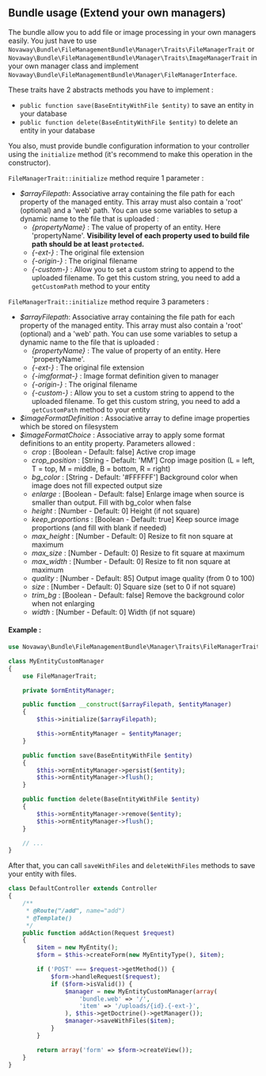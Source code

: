 ## Bundle usage (Extend your own managers)

The bundle allow you to add file or image processing in your own managers easily.
You just have to use `Novaway\Bundle\FileManagementBundle\Manager\Traits\FileManagerTrait`
or `Novaway\Bundle\FileManagementBundle\Manager\Traits\ImageManagerTrait` in your own
manager class and implement `Novaway\Bundle\FileManagementBundle\Manager\FileManagerInterface`.

These traits have 2 abstracts methods you have to implement :
* `public function save(BaseEntityWithFile $entity)` to save an entity in your database
* `public function delete(BaseEntityWithFile $entity)` to delete an entity in your database

You also, must provide bundle configuration information to your controller using the `initialize`
method (it's recommend to make this operation in the constructor).

`FileManagerTrait::initialize` method require 1 parameter :

* *$arrayFilepath*: Associative array containing the file path for each property of the managed entity. This array must
also contain a 'root' (optional) and a 'web' path. You can use some variables to setup a dynamic name to the file that is
uploaded :
    * *{propertyName}* : The value of property of an entity. Here 'propertyName'. **Visibility level of each property used to build file path should be at least `protected`.**
    * *{-ext-}* : The original file extension
    * *{-origin-}* : The original filename
    * *{-custom-}* : Allow you to set a custom string to append to the uploaded filename. To get this custom string, you need
to add a `getCustomPath` method to your entity

`FileManagerTrait::initialize` method require 3 parameters :

* *$arrayFilepath*: Associative array containing the file path for each property of the managed entity. This array must
also contain a 'root' (optional) and a 'web' path. You can use some variables to setup a dynamic name to the file that is
uploaded :
    * *{propertyName}* : The value of property of an entity. Here 'propertyName'.
    * *{-ext-}* : The original file extension
    * *{-imgformat-}* : Image format definition given to manager
    * *{-origin-}* : The original filename
    * *{-custom-}* : Allow you to set a custom string to append to the uploaded filename. To get this custom string, you need
to add a `getCustomPath` method to your entity
* *$imageFormatDefinition* : Associative array to define image properties which be stored on filesystem
* *$imageFormatChoice* : Associative array to apply some format definitions to an entity property. Parameters allowed :
    * *crop* : [Boolean - Default: false] Active crop image
    * *crop_position* : [String - Default: 'MM'] Crop image position (L = left, T = top, M = middle, B = bottom, R = right)
    * *bg_color* : [String - Default: '#FFFFFF'] Background color when image does not fill expected output size
    * *enlarge* : [Boolean - Default: false] Enlarge image when source is smaller than output. Fill with bg_color when false
    * *height* : [Number - Default: 0] Height (if not square)
    * *keep_proportions* : [Boolean - Default: true] Keep source image proportions (and fill with blank if needed)
    * *max_height* : [Number - Default: 0] Resize to fit non square at maximum
    * *max_size* : [Number - Default: 0] Resize to fit square at maximum
    * *max_width* : [Number - Default: 0] Resize to fit non square at maximum
    * *quality* : [Number - Default: 85] Output image quality (from 0 to 100)
    * *size* : [Number - Default: 0] Square size (set to 0 if not square)
    * *trim_bg* : [Boolean - Default: false] Remove the background color when not enlarging
    * *width* : [Number - Default: 0] Width (if not square)

#### Example :

```php
use Novaway\Bundle\FileManagementBundle\Manager\Traits\FileManagerTrait;

class MyEntityCustomManager
{
    use FileManagerTrait;

    private $ormEntityManager;

    public function __construct($arrayFilepath, $entityManager)
    {
        $this->initialize($arrayFilepath);

        $this->ormEntityManager = $entityManager;
    }

    public function save(BaseEntityWithFile $entity)
    {
        $this->ormEntityManager->persist($entity);
        $this->ormEntityManager->flush();
    }

    public function delete(BaseEntityWithFile $entity)
    {
        $this->ormEntityManager->remove($entity);
        $this->ormEntityManager->flush();
    }

    // ...
}
```

After that, you can call `saveWithFiles` and `deleteWithFiles` methods to save your entity
with files.

```php
class DefaultController extends Controller
{
    /**
     * @Route("/add", name="add")
     * @Template()
     */
    public function addAction(Request $request)
    {
        $item = new MyEntity();
        $form = $this->createForm(new MyEntityType(), $item);

        if ('POST' === $request->getMethod()) {
            $form->handleRequest($request);
            if ($form->isValid()) {
                $manager = new MyEntityCustomManager(array(
                    'bundle.web' => '/',
                    'item' => '/uploads/{id}.{-ext-}',
                ), $this->getDoctrine()->getManager());
                $manager->saveWithFiles($item);
            }
        }

        return array('form' => $form->createView());
    }
}
```
